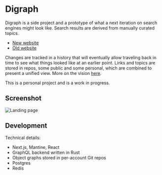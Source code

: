 # Digraph

Digraph is a side project and a prototype of what a next iteration on search engines might look like.  Search results are derived from manually curated topics.

* [New website](https://next.digraph.app)
* [Old website](https://digraph.app)

Changes are tracked in a history that will eventually allow traveling back in time to see what things looked like at an earlier point.  Links and topics are stored in repos, some public and some personal, which are combined to present a unified view.  More on the vision [here](https://blog.digraph.app/2022-05-29-next-steps.html).

This is a personal project and is a work in progress.

## Screenshot

![Landing page](https://github.com/emwalker/digraph/assets/760949/128e3c0f-7ee5-4ea3-a06e-8910007f76b0)

## Development

Technical details:

* Next.js, Mantine, React
* GraphQL backend written in Rust
* Object graphs stored in per-account Git repos
* Postgres
* Redis
